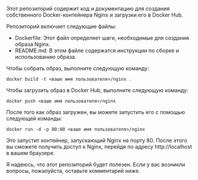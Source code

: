 Этот репозиторий содержит код и документацию для создания собственного Docker-контейнера Nginx и загрузки его в Docker Hub.

Репозиторий включает следующие файлы:
* Dockerfile: Этот файл определяет шаги, необходимые для создания образа Nginx.
* README.md: В этом файле содержатся инструкции по сборке и использованию образа.

Чтобы собрать образ, выполните следующую команду:
```
docker build -t <ваше имя пользователя>/nginx .
```

Чтобы загрузить образ в Docker Hub, выполните следующую команду:
```
docker push <ваше имя пользователя>/nginx
```

После того как образ загружен, вы можете запустить его с помощью следующей команды:
```
docker run -d -p 80:80 <ваше имя пользователя>/nginx
```

Это запустит контейнер, запускающий Nginx на порту 80. После этого вы сможете получить доступ к Nginx, перейдя по адресу http://localhost в вашем браузере.

Я надеюсь, что этот репозиторий будет полезен. Если у вас возникли вопросы, пожалуйста, оставьте комментарий ниже.

